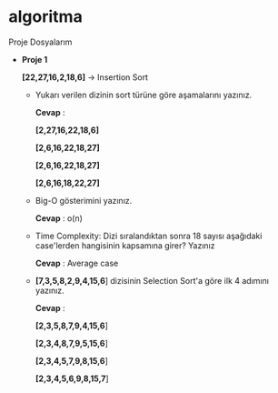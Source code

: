 # algoritma
Proje Dosyalarım
- **Proje 1**
   
    
    **[22,27,16,2,18,6]** -> Insertion Sort
    
    - Yukarı verilen dizinin sort türüne göre aşamalarını yazınız.
        
        **Cevap** : 

        **[2,27,16,22,18,6]**
        
        **[2,6,16,22,18,27]**
        
        **[2,6,16,22,18,27]**
        
        **[2,6,16,18,22,27]**
        
    - Big-O gösterimini yazınız.
    
        **Cevap** : 
      o(n)

    - Time Complexity: Dizi sıralandıktan sonra 18 sayısı aşağıdaki case'lerden hangisinin kapsamına girer? Yazınız
        
        **Cevap** : Average case
        
    - **[7,3,5,8,2,9,4,15,6**] dizisinin Selection Sort'a göre ilk 4 adımını yazınız.
        
        **Cevap** : 

    
        **[2,3,5,8,7,9,4,15,6**] 
        
        **[2,3,4,8,7,9,5,15,6**] 
        
        **[2,3,4,5,7,9,8,15,6**]

        **[2,3,4,5,6,9,8,15,7**]
